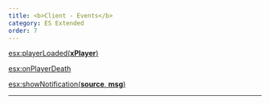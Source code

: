 ```yaml
---
title: <b>Client - Events</b>
category: ES Extended
order: 7
---
```


[esx:playerLoaded(**xPlayer**)](../client-events/esx.playerloaded)

[esx:onPlayerDeath](../client-events/esx.onplayerdeath)

[esx:showNotification(**source**, **msg**)](../client-events/esx.shownotification)

___
